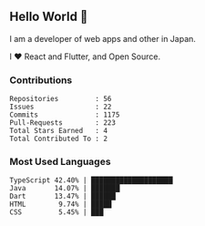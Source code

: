 ## Hello World 👋

I am a developer of web apps and other in Japan.

I ❤️ React and Flutter, and Open Source.

### Contributions

<!-- contributions start -->

    Repositories         : 56
    Issues               : 22
    Commits              : 1175
    Pull-Requests        : 223
    Total Stars Earned   : 4
    Total Contributed To : 2

<!-- contributions end -->

### Most Used Languages

<!-- most-used-languages start -->

    TypeScript 42.40% | ████████████████████
    Java       14.07% | ███████
    Dart       13.47% | ██████
    HTML        9.74% | █████
    CSS         5.45% | ███

<!-- most-used-languages end -->
